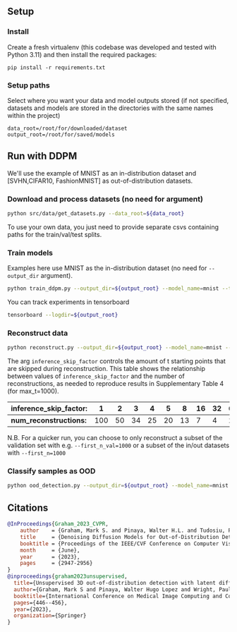 ## Setup

### Install
Create a fresh virtualenv (this codebase was developed and tested with Python 3.11) and then install the required packages:

```
pip install -r requirements.txt
```

### Setup paths
Select where you want your data and model outputs stored (if not specified, datasets and models are stored in the directories with the same names within the project)

```
data_root=/root/for/downloaded/dataset
output_root=/root/for/saved/models
```

## Run with DDPM
We'll use the example of MNIST as an in-distribution dataset and [SVHN,CIFAR10, FashionMNIST] as out-of-distribution datasets.
### Download and process datasets (no need for argument)
```bash
python src/data/get_datasets.py --data_root=${data_root}
```

To use your own data, you just need to provide separate csvs containing paths for the train/val/test splits.

### Train models
Examples here use MNIST as the in-distribution dataset (no need for ``--output_dir`` argument).

```bash
python train_ddpm.py --output_dir=${output_root} --model_name=mnist --training_ids=${data_root}/data_splits/MNIST_train.csv --validation_ids=${data_root}/data_splits/MNIST_val.csv --is_grayscale=1 --n_epochs=300 --beta_schedule=scaled_linear_beta --beta_start=0.0015 --beta_end=0.0195
```

You can track experiments in tensorboard
```bash
tensorboard --logdir=${output_root}
```

### Reconstruct data

```bash
python reconstruct.py --output_dir=${output_root} --model_name=mnist --validation_ids=${data_root}/data_splits/MNIST_val.csv --in_ids=${data_root}/data_splits/MNIST_test.csv --out_ids=${data_root}/data_splits/FashionMNIST_test.csv,${data_root}/data_splits/MNIST_vflip_test.csv --is_grayscale=1 --beta_schedule=scaled_linear_beta --beta_start=0.0015 --beta_end=0.0195 --num_inference_steps=100 --inference_skip_factor=4 --run_val=1 --run_in=1 --run_out=1
```
The arg `inference_skip_factor` controls the amount of t starting points that are skipped during reconstruction.
This table shows the relationship between values of `inference_skip_factor` and the number of reconstructions, as needed
to reproduce results in Supplementary Table 4 (for max_t=1000).

| **inference_skip_factor:** | 1   | 2   | 3   | 4   | 5   | 8   | 16  | 32  | 64  |
|------------------------|-----|-----|-----|-----|-----|-----|-----|-----|-----|
| **num_reconstructions:**   | 100 | 50  | 34  | 25  | 20  | 13  | 7   | 4   | 2   |

N.B. For a quicker run, you can choose to only reconstruct a subset of the validation set with e.g. `--first_n_val=1000`
or a subset of the in/out datasets with `--first_n=1000`


### Classify samples as OOD
```bash
python ood_detection.py --output_dir=${output_root} --model_name=mnist
```

## Citations
```bib
@InProceedings{Graham_2023_CVPR,
    author    = {Graham, Mark S. and Pinaya, Walter H.L. and Tudosiu, Petru-Daniel and Nachev, Parashkev and Ourselin, Sebastien and Cardoso, Jorge},
    title     = {Denoising Diffusion Models for Out-of-Distribution Detection},
    booktitle = {Proceedings of the IEEE/CVF Conference on Computer Vision and Pattern Recognition (CVPR) Workshops},
    month     = {June},
    year      = {2023},
    pages     = {2947-2956}
}
@inproceedings{graham2023unsupervised,
  title={Unsupervised 3D out-of-distribution detection with latent diffusion models},
  author={Graham, Mark S and Pinaya, Walter Hugo Lopez and Wright, Paul and Tudosiu, Petru-Daniel and Mah, Yee H and Teo, James T and J{\"a}ger, H Rolf and Werring, David and Nachev, Parashkev and Ourselin, Sebastien and others},
  booktitle={International Conference on Medical Image Computing and Computer-Assisted Intervention},
  pages={446--456},
  year={2023},
  organization={Springer}
}
```
